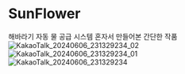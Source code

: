 # SunFlower
해바라기 자동 물 공급 시스템
혼자서 만들어본 간단한 작품
![KakaoTalk_20240606_231329234_02](https://github.com/Celine2358/SunFlower/assets/154809808/e3719b3b-bd04-462c-a072-4a3e6770f436)
![KakaoTalk_20240606_231329234_01](https://github.com/Celine2358/SunFlower/assets/154809808/370ff979-c828-4ea2-9297-ec0a24ed6be9)
![KakaoTalk_20240606_231329234](https://github.com/Celine2358/SunFlower/assets/154809808/1f28b2c6-0882-4ad2-b294-8d131097b43b)
